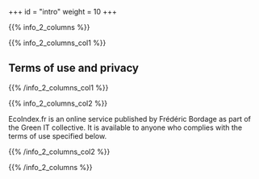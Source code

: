 +++
id = "intro"
weight = 10
+++

{{% info_2_columns %}}

{{% info_2_columns_col1 %}}

## Terms of use and privacy

{{% /info_2_columns_col1 %}}

{{% info_2_columns_col2 %}}

EcoIndex.fr is an online service published by Frédéric Bordage as part of the Green IT collective.
It is available to anyone who complies with the terms of use specified below.

{{% /info_2_columns_col2 %}}

{{% /info_2_columns %}}

